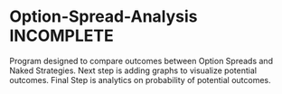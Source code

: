 # Option-Spread-Analysis INCOMPLETE
Program designed to compare outcomes between Option Spreads and Naked Strategies.
Next step is adding graphs to visualize potential outcomes.
Final Step is analytics on probability of potential outcomes.
